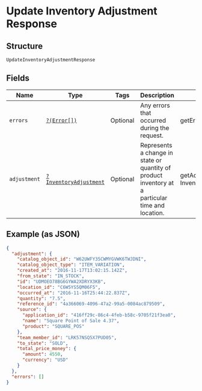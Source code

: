 
# Update Inventory Adjustment Response

## Structure

`UpdateInventoryAdjustmentResponse`

## Fields

| Name | Type | Tags | Description | Getter | Setter |
|  --- | --- | --- | --- | --- | --- |
| `errors` | [`?(Error[])`](../../doc/models/error.md) | Optional | Any errors that occurred during the request. | getErrors(): ?array | setErrors(?array errors): void |
| `adjustment` | [`?InventoryAdjustment`](../../doc/models/inventory-adjustment.md) | Optional | Represents a change in state or quantity of product inventory at a<br>particular time and location. | getAdjustment(): ?InventoryAdjustment | setAdjustment(?InventoryAdjustment adjustment): void |

## Example (as JSON)

```json
{
  "adjustment": {
    "catalog_object_id": "W62UWFY35CWMYGVWK6TWJDNI",
    "catalog_object_type": "ITEM_VARIATION",
    "created_at": "2016-11-17T13:02:15.142Z",
    "from_state": "IN_STOCK",
    "id": "UDMOEO78BG6GYWA2XDRYX3KB",
    "location_id": "C6W5YS5QM06F5",
    "occurred_at": "2016-11-16T25:44:22.837Z",
    "quantity": "7.5",
    "reference_id": "4a366069-4096-47a2-99a5-0084ac879509",
    "source": {
      "application_id": "416ff29c-86c4-4feb-b58c-9705f21f3ea0",
      "name": "Square Point of Sale 4.37",
      "product": "SQUARE_POS"
    },
    "team_member_id": "LRK57NSQ5X7PUD05",
    "to_state": "SOLD",
    "total_price_money": {
      "amount": 4550,
      "currency": "USD"
    }
  },
  "errors": []
}
```


